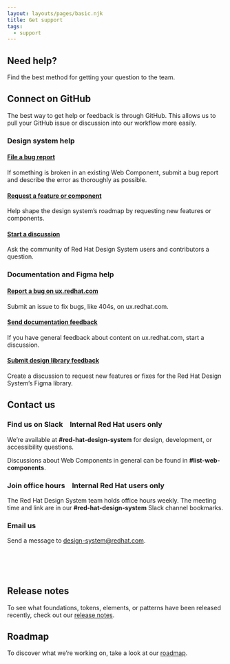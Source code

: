 ```yaml
---
layout: layouts/pages/basic.njk
title: Get support
tags:
  - support
---
```


<link rel="stylesheet"
      href="/assets/packages/@rhds/elements/elements/rh-tile/rh-tile-lightdom.css"
      data-helmet>

<script type="module" data-helmet>
  import '@rhds/elements/rh-tile/rh-tile.js';
  import '@rhds/elements/rh-tag/rh-tag.js';
</script>

<style data-helmet>
  #contact-grid h3 {
    display: flex;
    gap: var(--rh-space-lg, 16px);
  }
  #support-footer-grid {
    margin-block-start: var(--rh-space-6xl, 96px);
  }
</style>

## Need help?

Find the best method for getting your question to the team.

## Connect on GitHub

The best way to get help or feedback is through GitHub. This allows us to pull
your GitHub issue or discussion into our workflow more easily.

### Design system help

<div id="rhds-help-grid" class="grid sm-three-columns">
  <rh-tile>
    <h4 slot="headline"><a href="https://github.com/RedHat-UX/red-hat-design-system/issues/new?assignees=&labels=bug&projects=&template=1-bug-report.yml&title=%5Bbug%5D+%60%3Crh-component-name%3E%60+...">File a bug report</a></h4>
    If something is broken in an existing Web Component, submit a bug report and describe the error as thoroughly as possible.
  </rh-tile>
  <rh-tile>
    <h4 slot="headline"><a href="https://github.com/RedHat-UX/red-hat-design-system/issues/new?assignees=&labels=feature%2Cdiscovery+needed&projects=&template=3-feature-request.yml&title=%5Bfeat%5D+%60%3Crh-component-name%3E%60+...">Request a feature or component</a></h4>
    Help shape the design system’s roadmap by requesting new features or components.
  </rh-tile>
  <rh-tile>
    <h4 slot="headline"><a href="https://github.com/orgs/RedHat-UX/discussions/new/choose">Start a discussion</a></h4>
    Ask the community of Red Hat Design System users and contributors a question.
  </rh-tile>
</div>

### Documentation and Figma help

<div id="docs-help-grid" class="grid sm-three-columns">
  <rh-tile>
    <h4 slot="headline"><a href="https://github.com/RedHat-UX/red-hat-design-system/issues/new?assignees=&labels=docs%2Cbug&projects=&template=5-docs-problem.yml&title=%5Bdocs%5D%5Bbug%5D+...">Report a bug on ux.redhat.com</a></h4>
    Submit an issue to fix bugs, like 404s, on ux.redhat.com.
  </rh-tile>
  <rh-tile>
    <h4 slot="headline"><a href="https://github.com/orgs/RedHat-UX/discussions/new?category=documentation-feedback">Send documentation feedback</a></h4>
    If you have general feedback about content on ux.redhat.com, start a discussion.
  </rh-tile>
  <rh-tile>
    <h4 slot="headline"><a href="https://github.com/orgs/RedHat-UX/discussions/new?category=design-library-feedback">Submit design library feedback</a></h4>
    Create a discussion to request new features or fixes for the Red Hat Design System’s Figma library.
  </rh-tile>
</div>

## Contact us

<div id="contact-grid" class="grid sm-two-columns">
  <div>
    <h3>Find us on Slack <rh-tag color="red" variant="outline">Internal Red Hat users only</rh-tag></h3> 
    <p>We’re available at <strong>#red-hat-design-system</strong> for design, development, or accessibility questions.</p>
    <p>Discussions about Web Components in general can be found in <strong>#list-web-components</strong>.</p>
  </div>
  <div>
    <h3>Join office hours <rh-tag color="red" variant="outline">Internal Red Hat users only</rh-tag></h3>
    <p>The Red Hat Design System team holds office hours weekly. The meeting time and link are in our <strong>#red-hat-design-system</strong> Slack channel bookmarks.</p>
  </div>
  <div>
    <h3>Email us</h3>
    <p>Send a message to <a href="mailto:design-system@redhat.com">design-system@redhat.com</a>.</p>
  </div>
</div>

<div id="support-footer-grid" class="grid sm-two-columns">
  <div>
    <h2>Release notes</h2> 
    <p>To see what foundations, tokens, elements, or patterns have been released recently, check out our <a href="/release-notes/">release notes</a>.</p>
  </div>
  <div>
    <h2>Roadmap</h2>
    <p>To discover what we’re working on, take a look at our <a href="/about/roadmap/">roadmap</a>.</p>
  </div>
</div>
